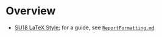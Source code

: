# Overview

  * [SU18 LaTeX Style](su18.sty); for a guide, see
    [`ReportFormatting.md`](../guides/ReportFormatting.md).
